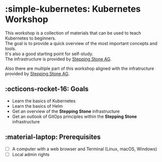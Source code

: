 # :simple-kubernetes: Kubernetes Workshop
This workshop is a collection of materials that can be used to teach Kubernetes to beginners.  
The goal is to provide a quick overview of the most important concepts and tools.  
It's also a good starting point for self-study.  
The infrastructure is provided by [Stepping Stone AG](https://www.stepping-stone.ch/).

Also there are multiple part of this workshop aligned with the infratructure provided by [Stepping Stone AG](https://www.stepping-stone.ch/).

## :octicons-rocket-16: Goals

- Learn the basics of Kubernetes
- Learn the basics of Helm
- Get an overview of the **Stepping Stone** infrastructure
- Get an outlook of GitOps principles within the **Stepping Stone** infrastructure

## :material-laptop: Prerequisites

- [ ] A computer with a web browser and Terminal (Linux, macOS, Windows)
- [ ] Local admin rights
